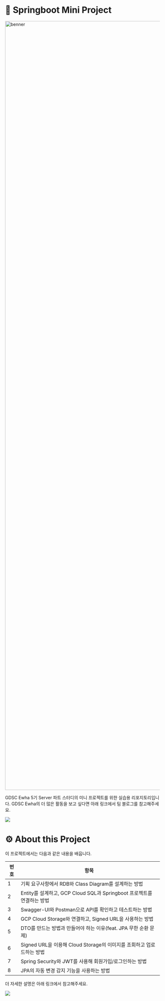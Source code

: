 # 🌱 Springboot Mini Project
<img width="2500" alt="benner" src="https://github.com/JeonHaeseung/ServerStudyMiniProject/assets/89632139/e9c38d1c-f22c-4f67-943f-5672d093d6cf">
<p>GDSC Ewha 5기 Server 파트 스터디의 미니 프로젝트를 위한 실습용 리포지토리입니다. GDSC Ewha의 더 많은 활동을 보고 싶다면 아래 링크에서 팀 블로그를 참고해주세요.</p>

<a href="https://gdscewha.tistory.com/"><img src="https://img.shields.io/badge/GDSC%20Ewha%20Team%20Blog-346450?style=for-the-badge&logo=tistory&logoColor=white"/></a>

# ⚙️ About this Project
이 프로젝트에서는 다음과 같은 내용을 배웁니다.

| 번호 | 항목                                                         |
|------|--------------------------------------------------------------|
| 1    | 기획 요구사항에서 RDB와 Class Diagram를 설계하는 방법         |
| 2    | Entity를 설계하고, GCP Cloud SQL과 Springboot 프로젝트를 연결하는 방법 |
| 3    | Swagger-UI와 Postman으로 API를 확인하고 테스트하는 방법       |
| 4    | GCP Cloud Storage와 연결하고, Signed URL을 사용하는 방법     |
| 5    | DTO를 만드는 방법과 만들어야 하는 이유(feat. JPA 무한 순환 문제) |
| 6    | Signed URL을 이용해 Cloud Storage의 이미지를 조회하고 업로드하는 방법 |
| 7    | Spring Security와 JWT를 사용해 회원가입/로그인하는 방법       |
| 8    | JPA의 자동 변경 감지 기능을 사용하는 방법                   |


<p>더 자세한 설명은 아래 링크에서 참고해주세요.</p>

<a href="https://cn-c.tistory.com/category/%F0%9F%97%84%EF%B8%8FBackend/%5BSpringBoot%5D%20%EB%8B%A8%EA%B8%B0%20%ED%94%84%EB%A1%9C%EC%A0%9D%ED%8A%B8"><img src="https://img.shields.io/badge/Springboot%20Mini%20Project%20Tistory-346450?style=for-the-badge&logo=tistory&logoColor=white"/></a>
